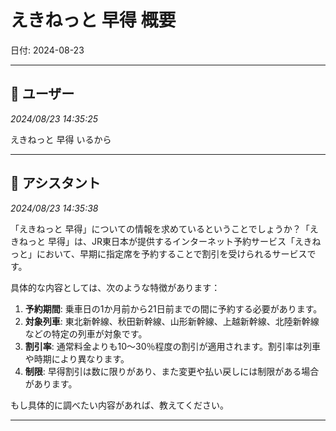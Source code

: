 # えきねっと 早得 概要

日付: 2024-08-23

---

## 👤 ユーザー
*2024/08/23 14:35:25*

えきねっと 早得 いるから

---

## 🤖 アシスタント
*2024/08/23 14:35:38*

「えきねっと 早得」についての情報を求めているということでしょうか？「えきねっと 早得」は、JR東日本が提供するインターネット予約サービス「えきねっと」において、早期に指定席を予約することで割引を受けられるサービスです。

具体的な内容としては、次のような特徴があります：

1. **予約期間**: 乗車日の1か月前から21日前までの間に予約する必要があります。
2. **対象列車**: 東北新幹線、秋田新幹線、山形新幹線、上越新幹線、北陸新幹線などの特定の列車が対象です。
3. **割引率**: 通常料金よりも10～30％程度の割引が適用されます。割引率は列車や時期により異なります。
4. **制限**: 早得割引は数に限りがあり、また変更や払い戻しには制限がある場合があります。

もし具体的に調べたい内容があれば、教えてください。

---

